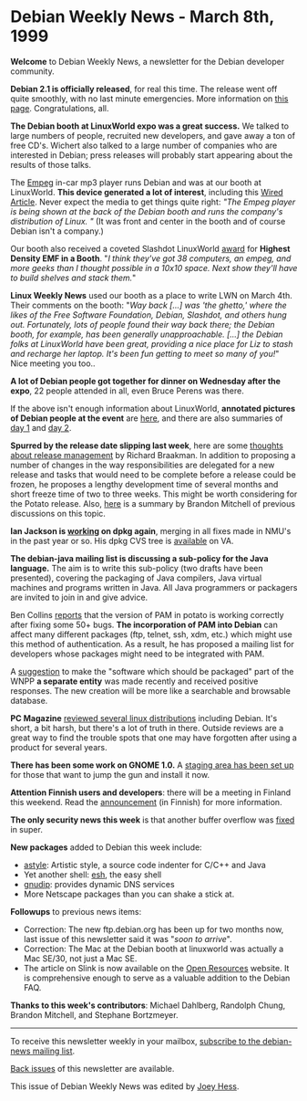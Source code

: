 
Debian Weekly News - March 8th, 1999
====================================



**Welcome** to Debian Weekly News, a newsletter for the Debian
developer community.





**Debian 2.1 is officially released**, for real this time. The release
went off quite smoothly, with no last minute emergencies. More information
on [this page](https://www.debian.org/News/1999/19990309).
Congratulations, all.




**The Debian booth at LinuxWorld expo was a great success.** We talked to
large numbers of people, recruited new developers, and gave away a ton of
free CD's. Wichert also talked to a large number of companies who are
interested in Debian; press releases will probably start appearing about
the results of those talks.





The [Empeg](http://www.empeg.com) in-car mp3 player runs Debian and
was at our booth at LinuxWorld. **This device generated a lot of interest**,
including this
[Wired
Article](http://www.wired.com/news/news/technology/story/18236.html). Never expect the media to get things quite right: *"The Empeg
player is being shown at the back of the Debian booth and runs the
*company's* distribution of Linux. "* (It was front and center in
the booth and of course Debian isn't a company.)




Our booth also received a coveted Slashdot LinuxWorld
[award](http://slashdot.org/articles/99/03/04/143225.shtml)
for **Highest Density EMF in a Booth**. "*I think they've got 38
computers, an empeg, and more geeks than I thought possible in a 10x10
space. Next show they'll have to build shelves and stack them.*"




**Linux Weekly News** used our booth as a place to write LWN on March 4th.
Their comments on the booth:
"*Way back [...] was 'the ghetto,' where the likes of the Free Software
Foundation, Debian, Slashdot, and others hung out. Fortunately, lots of
people found their way back there; the Debian booth, for example, has been
generally unapproachable. [...] the Debian folks at LinuxWorld have been
great, providing a nice place for Liz to stash and recharge her laptop. It's
been fun getting to meet so many of you!*" Nice meeting you too..




**A lot of Debian people got together for dinner on Wednesday after the
expo**, 22 people attended in all, even Bruce Perens was there.




If the above isn't enough information about LinuxWorld,
**annotated pictures of Debian people at the event** are
[here](https://www.debian.org/~joeyh/linuxworld/), and there are
also summaries of
[day 1](https://www.debian.org/News/weekly/oldurl?http://netgod.net/~slash/articles/99/03/03/1853202_F.shtml)
and
[day 2](https://www.debian.org/News/weekly/oldurl?http://netgod.net/~slash/articles/99/03/03/196233_F.shtml).




**Spurred by the release date slipping last week**, here are some
[thoughts about release management](https://lists.debian.org/debian-devel-9903/msg00343.html) by Richard Braakman.
In addition to proposing a number of changes in the way
responsibilities are delegated for a new release and tasks that would need
to be complete before a release could be frozen, he proposes a lengthy
development time of several months and short freeze time of two to three
weeks. This might be worth considering for the Potato release.
Also,
[here](https://lists.debian.org/debian-devel-9903/msg00477.html) is a summary by Brandon Mitchell of previous discussions on this
topic.




**Ian Jackson is
[working](https://lists.debian.org/debian-dpkg-9903/msg00034.html) on dpkg again**, merging in all fixes made in NMU's
in the past year or so.
His dpkg CVS tree is [available](https://www.debian.org/News/weekly/1999/10/mail#mail2) on VA.




**The debian-java mailing list is discussing a sub-policy for the Java
language.** The aim is to write this sub-policy (two drafts have been
presented), covering the packaging of Java compilers, Java virtual
machines and programs written in Java. All Java programmers or packagers
are invited to join in and give advice.




Ben Collins
[reports](https://lists.debian.org/debian-devel-9903/msg00124.html) that the version of PAM
in potato is working correctly after fixing some 50+ bugs. **The
incorporation of PAM into Debian** can affect many different
packages (ftp, telnet, ssh, xdm, etc.) which might use this method of
authentication. As a result, he has proposed a mailing list for developers
whose packages might need to be integrated with PAM.




A
[suggestion](https://lists.debian.org/debian-devel-9903/msg00485.html) to make the "software which should be packaged" part of the
WNPP **a separate entity** was made recently and received positive
responses. The new creation will be more like a searchable and browsable
database.




**PC Magazine**
[reviewed several linux distributions](http://www.zdnet.com/pcmag/features/opensource/390823.html) including Debian. It's short, a
bit harsh, but there's a lot of truth in there. Outside reviews are a great
way to find the trouble spots that one may have forgotten after using a
product for several years.




**There has been some work on GNOME 1.0.** A
[staging area has been set up](https://lists.debian.org/debian-devel-announce-9903/msg00003.html) for those that want to jump the gun and
install it now.




**Attention Finnish users and developers**: there will be a meeting in
Finland this weekend. Read the [announcement](https://www.debian.org/News/weekly/1999/10/mail#mail1) (in Finnish)
for more information.




**The only security news this week** is that another buffer overflow was
[fixed](https://lists.debian.org/debian-devel-changes-9903/msg00082.html) in super.




**New packages** added to Debian this week include:



* [astyle](https://www.debian.org/Packages/unstable/devel/astyle.html): Artistic style, a source code indenter for C/C++ and Java
* Yet another shell:
[esh](https://www.debian.org/Packages/unstable/shells/esh.html), the
easy shell
* [gnudip](https://www.debian.org/Packages/unstable/net/gnudip.html): provides dynamic DNS services
* More Netscape packages than you can shake a stick at.



**Followups** to previous news items:



* Correction: The new ftp.debian.org has been up for two months now, last
issue of this newsletter said it was "*soon to arrive*".
* Correction: The Mac at the Debian booth at linuxworld was actually a Mac
SE/30, not just a Mac SE.
* The article on Slink is now available on the
[Open Resources](http://www.openresources.com/magazine/debian-21/)
website. It is comprehensive enough to serve as a valuable addition to the
Debian FAQ.



**Thanks to this week's contributors**: Michael Dahlberg, Randolph Chung,
Brandon Mitchell, and Stephane Bortzmeyer.





---



 To receive this newsletter weekly in your mailbox, [subscribe to the debian-news mailing list](https://lists.debian.org/debian-news/).



[Back issues](https://www.debian.org/News/weekly/) of this newsletter are available.



This issue of Debian Weekly News was edited by [Joey Hess](mailto:dwn@debian.org).




